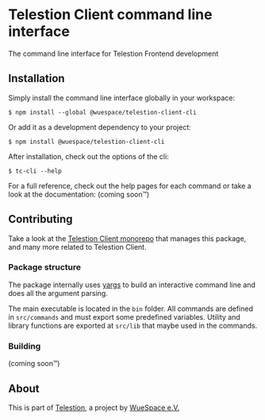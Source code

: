 # Telestion Client command line interface

The command line interface for Telestion Frontend development

## Installation

Simply install the command line interface globally in your workspace:
```shell
$ npm install --global @wuespace/telestion-client-cli
```

Or add it as a development dependency to your project:
```shell
$ npm install @wuespace/telestion-client-cli
```

After installation, check out the options of the cli:
```shell
$ tc-cli --help
```

For a full reference, check out the help pages for each command or take a look at the documentation:
(coming soon™)

## Contributing

Take a look at the [Telestion Client monorepo](https://github.com/TelestionTeam/telestion-client/)
that manages this package, and many more related to Telestion Client.

### Package structure

The package internally uses [yargs](http://yargs.js.org/) to build an interactive command line
and does all the argument parsing.

The main executable is located in the `bin` folder.
All commands are defined in `src/commands` and must export some predefined variables.
Utility and library functions are exported at `src/lib` that maybe used in the commands.

### Building

(coming soon™)

## About

This is part of [Telestion](https://telestion.wuespace.de/), a project by [WueSpace e.V.](https://www.wuespace.de/)
